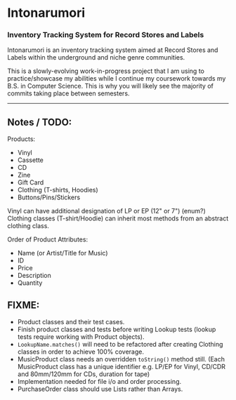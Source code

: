 # Intonarumori
### Inventory Tracking System for Record Stores and Labels

Intonarumori is an inventory tracking system aimed at Record Stores and Labels within the underground and niche genre communities. 

This is a slowly-evolving work-in-progress project that I am using to practice/showcase my abilities while I 
continue my coursework towards my B.S. in Computer Science. This is why you will likely see the majority of commits 
taking place between semesters.
***
## Notes / TODO:
Products:
- Vinyl
- Cassette
- CD
- Zine
- Gift Card
- Clothing (T-shirts, Hoodies)
- Buttons/Pins/Stickers

Vinyl can have additional designation of LP or EP (12" or 7") (enum?)
Clothing classes (T-shirt/Hoodie) can inherit most methods from an abstract clothing class.

Order of Product Attributes:
- Name (or Artist/Title for Music)
- ID
- Price
- Description
- Quantity 

## FIXME: 
- Product classes and their test cases.
- Finish product classes and tests before writing Lookup tests (lookup tests require working with Product objects).
- `LookupName.matches()` will need to be refactored after creating Clothing classes in order to achieve 100% coverage.
- MusicProduct class needs an overridden `toString()` method still. (Each MusicProduct class has a unique identifier 
  e.g. LP/EP for Vinyl, CD/CDR and 80mm/120mm for CDs, duration for tape)
- Implementation needed for file i/o and order processing.
- PurchaseOrder class should use Lists rather than Arrays.
